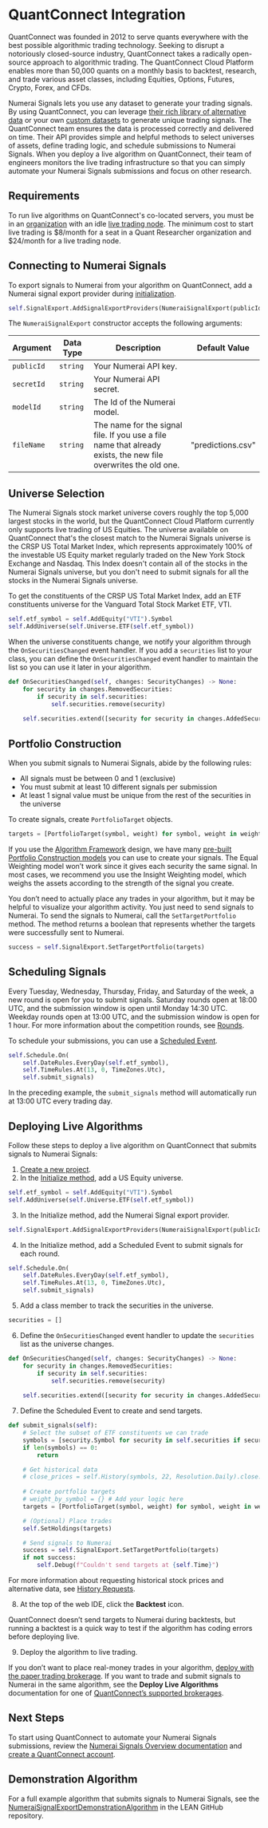 # QuantConnect Integration

QuantConnect was founded in 2012 to serve quants everywhere with the best possible algorithmic trading technology. Seeking to disrupt a notoriously closed-source industry, QuantConnect takes a radically open-source approach to algorithmic trading. The QuantConnect Cloud Platform enables more than 50,000 quants on a monthly basis to backtest, research, and trade various asset classes, including Equities, Options, Futures, Crypto, Forex, and CFDs.

Numerai Signals lets you use any dataset to generate your trading signals. By using QuantConnect, you can leverage [their rich library of alternative data](https://www.quantconnect.com/datasets) or your own [custom datasets](https://www.quantconnect.com/docs/v2/writing-algorithms/importing-data/key-concepts) to generate unique trading signals. The QuantConnect team ensures the data is processed correctly and delivered on time. Their API provides simple and helpful methods to select universes of assets, define trading logic, and schedule submissions to Numerai Signals. When you deploy a live algorithm on QuantConnect, their team of engineers monitors the live trading infrastructure so that you can simply automate your Numerai Signals submissions and focus on other research.

## Requirements

To run live algorithms on QuantConnect's co-located servers, you must be in an [organization](https://www.quantconnect.com/docs/v2/cloud-platform/organizations) with an idle [live trading node](https://www.quantconnect.com/docs/v2/cloud-platform/organizations/resources#04-Live-Trading-Nodes). The minimum cost to start live trading is $8/month for a seat in a Quant Researcher organization and $24/month for a live trading node.

## Connecting to Numerai Signals

To export signals to Numerai from your algorithm on QuantConnect, add a Numerai signal export provider during [initialization](https://www.quantconnect.com/docs/v2/writing-algorithms/initialization).

```python
self.SignalExport.AddSignalExportProviders(NumeraiSignalExport(publicId, secretId, modelId, fileName))
```

The `NumeraiSignalExport` constructor accepts the following arguments:

| Argument   | Data Type | Description                                                                                                    | Default Value     |
| ---------- | --------- | -------------------------------------------------------------------------------------------------------------- | ----------------- |
| `publicId` | `string`  | Your Numerai API key.                                                                                          |                   |
| `secretId` | `string`  | Your Numerai API secret.                                                                                       |                   |
| `modelId`  | `string`  | The Id of the Numerai model.                                                                                   |                   |
| `fileName` | `string`  | The name for the signal file. If you use a file name that already exists, the new file overwrites the old one. | "predictions.csv" |

## Universe Selection

The Numerai Signals stock market universe covers roughly the top 5,000 largest stocks in the world, but the QuantConnect Cloud Platform currently only supports live trading of US Equities. The universe available on QuantConnect that's the closest match to the Numerai Signals universe is the CRSP US Total Market Index, which represents approximately 100% of the investable US Equity market regularly traded on the New York Stock Exchange and Nasdaq. This Index doesn't contain all of the stocks in the Numerai Signals universe, but you don't need to submit signals for all the stocks in the Numerai Signals universe.

To get the constituents of the CRSP US Total Market Index, add an ETF constituents universe for the Vanguard Total Stock Market ETF, VTI.

```python
self.etf_symbol = self.AddEquity("VTI").Symbol 
self.AddUniverse(self.Universe.ETF(self.etf_symbol))
```

When the universe constituents change, we notify your algorithm through the `OnSecuritiesChanged` event handler. If you add a `securities` list to your class, you can define the `OnSecuritiesChanged` event handler to maintain the list so you can use it later in your algorithm.

```python
def OnSecuritiesChanged(self, changes: SecurityChanges) -> None:
    for security in changes.RemovedSecurities:
        if security in self.securities:
            self.securities.remove(security)
            
    self.securities.extend([security for security in changes.AddedSecurities if security.Symbol != self.etf_symbol])
```

## Portfolio Construction

When you submit signals to Numerai Signals, abide by the following rules:

* All signals must be between 0 and 1 (exclusive)
* You must submit at least 10 different signals per submission
* At least 1 signal value must be unique from the rest of the securities in the universe

To create signals, create `PortfolioTarget` objects.

```python
targets = [PortfolioTarget(symbol, weight) for symbol, weight in weight_by_symbol.items()]
```

If you use the [Algorithm Framework](https://www.quantconnect.com/docs/v2/writing-algorithms/algorithm-framework/overview) design, we have many [pre-built Portfolio Construction models](https://www.quantconnect.com/docs/v2/writing-algorithms/algorithm-framework/portfolio-construction/supported-models) you can use to create your signals. The Equal Weighting model won’t work since it gives each security the same signal. In most cases, we recommend you use the Insight Weighting model, which weighs the assets according to the strength of the signal you create.

You don’t need to actually place any trades in your algorithm, but it may be helpful to visualize your algorithm activity. You just need to send signals to Numerai. To send the signals to Numerai, call the `SetTargetPortfolio` method. The method returns a boolean that represents whether the targets were successfully sent to Numerai.

```python
success = self.SignalExport.SetTargetPortfolio(targets)
```

## Scheduling Signals

Every Tuesday, Wednesday, Thursday, Friday, and Saturday of the week, a new round is open for you to submit signals. Saturday rounds open at 18:00 UTC, and the submission window is open until Monday 14:30 UTC. Weekday rounds open at 13:00 UTC, and the submission window is open for 1 hour. For more information about the competition rounds, see [Rounds](https://docs.numer.ai/numerai-signals/signals-overview#rounds).

To schedule your submissions, you can use a [Scheduled Event](https://www.quantconnect.com/docs/v2/writing-algorithms/scheduled-events).

```python
self.Schedule.On(
    self.DateRules.EveryDay(self.etf_symbol),
    self.TimeRules.At(13, 0, TimeZones.Utc), 
    self.submit_signals)
```

In the preceding example, the `submit_signals` method will automatically run at 13:00 UTC every trading day.

## Deploying Live Algorithms

Follow these steps to deploy a live algorithm on QuantConnect that submits signals to Numerai Signals:

1. [Create a new project](https://www.quantconnect.com/docs/v2/cloud-platform/projects/getting-started#03-Create-Projects).
2. In the [Initialize method](https://www.quantconnect.com/docs/v2/writing-algorithms/initialization), add a US Equity universe.

```python
self.etf_symbol = self.AddEquity("VTI").Symbol
self.AddUniverse(self.Universe.ETF(self.etf_symbol))
```

3. In the Initialize method, add the Numerai Signal export provider.

```python
self.SignalExport.AddSignalExportProviders(NumeraiSignalExport(publicId, secretId, modelId, fileName))
```

4. In the Initialize method, add a Scheduled Event to submit signals for each round.

```python
self.Schedule.On(
    self.DateRules.EveryDay(self.etf_symbol),
    self.TimeRules.At(13, 0, TimeZones.Utc), 
    self.submit_signals)
```

5. Add a class member to track the securities in the universe.

```python
securities = []
```

6. Define the `OnSecuritiesChanged` event handler to update the `securities` list as the universe changes.

```python
def OnSecuritiesChanged(self, changes: SecurityChanges) -> None:
    for security in changes.RemovedSecurities:
        if security in self.securities:
            self.securities.remove(security)
            
    self.securities.extend([security for security in changes.AddedSecurities if security.Symbol != self.etf_symbol])
```

7. Define the Scheduled Event to create and send targets.

```python
def submit_signals(self):
    # Select the subset of ETF constituents we can trade
    symbols = [security.Symbol for security in self.securities if security.HasData]
    if len(symbols) == 0:
        return

    # Get historical data
    # close_prices = self.History(symbols, 22, Resolution.Daily).close.unstack(0)
    
    # Create portfolio targets
    # weight_by_symbol = {} # Add your logic here
    targets = [PortfolioTarget(symbol, weight) for symbol, weight in weight_by_symbol.items()]

    # (Optional) Place trades
    self.SetHoldings(targets)

    # Send signals to Numerai
    success = self.SignalExport.SetTargetPortfolio(targets)
    if not success:
        self.Debug(f"Couldn't send targets at {self.Time}")
```

For more information about requesting historical stock prices and alternative data, see [History Requests](https://www.quantconnect.com/docs/v2/writing-algorithms/historical-data/history-requests).

8. At the top of the web IDE, click the **Backtest** icon.

QuantConnect doesn’t send targets to Numerai during backtests, but running a backtest is a quick way to test if the algorithm has coding errors before deploying live.

9. Deploy the algorithm to live trading.

If you don’t want to place real-money trades in your algorithm, [deploy with the paper trading brokerage](https://www.quantconnect.com/docs/v2/cloud-platform/live-trading/brokerages/quantconnect-paper-trading#14-Deploy-Live-Algorithms). If you want to trade and submit signals to Numerai in the same algorithm, see the **Deploy Live Algorithms** documentation for one of [QuantConnect’s supported brokerages](https://www.quantconnect.com/docs/v2/cloud-platform/live-trading/brokerages).

## Next Steps

To start using QuantConnect to automate your Numerai Signals submissions, review the [Numerai Signals Overview documentation](https://docs.numer.ai/numerai-signals/signals-overview) and [create a QuantConnect account](https://www.quantconnect.com/signup).

## Demonstration Algorithm

For a full example algorithm that submits signals to Numerai Signals, see the [NumeraiSignalExportDemonstrationAlgorithm](https://github.com/QuantConnect/Lean/blob/master/Algorithm.Python/NumeraiSignalExportDemonstrationAlgorithm.py) in the LEAN GitHub repository.
